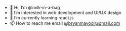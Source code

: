 - 👋 Hi, I’m @milk-in-a-bag
- 👀 I’m interested in web development and UI/UX design
- 🌱 I’m currently learning react.js
- 📫 How to reach me email @bryanmayodi@gmail.com

<!---
milk-in-a-bag/milk-in-a-bag is a ✨ special ✨ repository because its `README.md` (this file) appears on your GitHub profile.
You can click the Preview link to take a look at your changes.
--->
